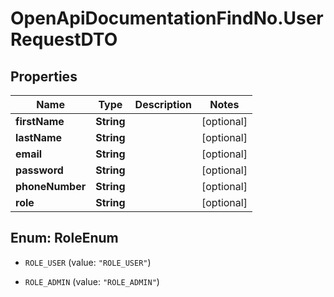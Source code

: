 # OpenApiDocumentationFindNo.UserRequestDTO

## Properties

Name | Type | Description | Notes
------------ | ------------- | ------------- | -------------
**firstName** | **String** |  | [optional] 
**lastName** | **String** |  | [optional] 
**email** | **String** |  | [optional] 
**password** | **String** |  | [optional] 
**phoneNumber** | **String** |  | [optional] 
**role** | **String** |  | [optional] 



## Enum: RoleEnum


* `ROLE_USER` (value: `"ROLE_USER"`)

* `ROLE_ADMIN` (value: `"ROLE_ADMIN"`)




